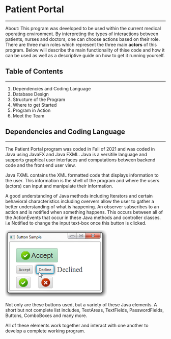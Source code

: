 # Patient Portal

---

About: This program was developed to be used within the current medical operating environment. By interpreting the types of interactions between patients, nurses and doctors, one can choose actions based on their role. There are three main roles which represent the three main **actors** of this program. Below will describe the main functionality of thise code and how it can be used as well as a descriptive guide on how to get it running yourself.

## Table of Contents

---

1. Dependencies and Coding Language
2. Database Design
3. Structure of the Program
4. Where to get Started
5. Program in Action
6. Meet the Team

## Dependencies and Coding Language

---

The Patient Portal program was coded in Fall of 2021 and was coded in Java using JavaFX and Java FXML. Java is a versitile language and supports graphical user interfaces and computations between backend code and the front end user view.

Java FXML contains the XML formatted code that displays information to the user. This information is the shell of the program and where the users (actors) can input and manipulate their information.

A good understanding of Java methods including Iterators and certain behavioral characteristics including oververs allow the user to gather a better understanding of what is happening. An observer subscribes to an action and is notified when something happens. This occurs between all of the ActionEvents that occur in these Java methods and controller classes. i.e Notified to change the input text-box once this button is clicked.

![ButtonController Example Image](./ReadmeImages/clickbutton.png)

Not only are these buttons used, but a variety of these Java elements. A short but not complete list includes, TextAreas, TextFields, PasswordFields, Buttons, ComboBoxes and many more.

All of these elements work together and interact with one another to develop a complete working program.
